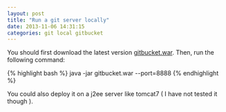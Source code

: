 ```yaml
---
layout: post
title: "Run a git server locally"
date: 2013-11-06 14:31:15
categories: git local gitbucket
---
```


You should first download the latest version [gitbucket.war][gitbucket].
Then, run the following command:

{% highlight bash %}
java -jar gitbucket.war --port=8888
{% endhighlight %}

You could also deploy it on a j2ee server like tomcat7 ( I have not tested it though ).

[gitbucket]: https://github.com/takezoe/gitbucket/releases

